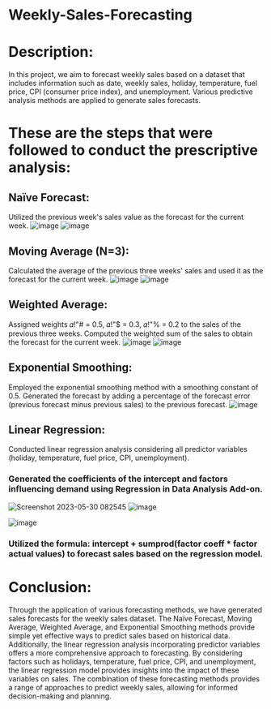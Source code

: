 # Weekly-Sales-Forecasting
# Description:
In this project, we aim to forecast weekly sales based on a dataset that includes information such as date, weekly sales, holiday, temperature, fuel price, CPI (consumer price index), and unemployment. Various predictive analysis methods are applied to generate sales forecasts.
# These are the steps that were followed to conduct the prescriptive analysis:

## Naïve Forecast:
Utilized the previous week's sales value as the forecast for the current week.
![image](https://github.com/JeevanBhargav/Weekly-Sales-Forecasting/assets/130612387/0d8d3503-eacf-4d4c-b139-54f7db8438b1)
![image](https://github.com/JeevanBhargav/Weekly-Sales-Forecasting/assets/130612387/0ea331b3-9669-4202-b1f1-64adcf8e4a59)

## Moving Average (N=3):
Calculated the average of the previous three weeks' sales and used it as the forecast for the current week.
![image](https://github.com/JeevanBhargav/Weekly-Sales-Forecasting/assets/130612387/53debf89-9769-4020-9f13-a7974c53708e)
![image](https://github.com/JeevanBhargav/Weekly-Sales-Forecasting/assets/130612387/99590630-f65c-4bf7-b988-98b29d0e9be3)

## Weighted Average:
Assigned weights 𝛼!"# = 0.5, 𝛼!"$ = 0.3, 𝛼!"% = 0.2 to the sales of the previous three weeks.
Computed the weighted sum of the sales to obtain the forecast for the current week.
![image](https://github.com/JeevanBhargav/Weekly-Sales-Forecasting/assets/130612387/9c6ced71-f6be-4f1f-a95e-6e5515c254e6)
![image](https://github.com/JeevanBhargav/Weekly-Sales-Forecasting/assets/130612387/d5112138-7f30-4797-8e94-321f1a8c987c)

## Exponential Smoothing:
Employed the exponential smoothing method with a smoothing constant of 0.5.
Generated the forecast by adding a percentage of the forecast error (previous forecast minus previous sales) to the previous forecast.
![image](https://github.com/JeevanBhargav/Weekly-Sales-Forecasting/assets/130612387/a460d7a7-2ae0-4cce-897d-65ac59f61e71)

## Linear Regression:
Conducted linear regression analysis considering all predictor variables (holiday, temperature, fuel price, CPI, unemployment).
### Generated the coefficients of the intercept and factors influencing demand using Regression in Data Analysis Add-on.
![Screenshot 2023-05-30 082545](https://github.com/JeevanBhargav/Weekly-Sales-Forecasting/assets/130612387/7e5ce238-b7ce-4b98-bf79-25c902f05350)
![image](https://github.com/JeevanBhargav/Weekly-Sales-Forecasting/assets/130612387/3589def5-50e9-4920-a376-c6abd103f400)


![image](https://github.com/JeevanBhargav/Weekly-Sales-Forecasting/assets/130612387/f894e186-cbf2-4cd2-b15f-ad24bf597f57)


### Utilized the formula: intercept + sumprod(factor coeff * factor actual values) to forecast sales based on the regression model.



# Conclusion:
Through the application of various forecasting methods, we have generated sales forecasts for the weekly sales dataset. The Naïve Forecast, Moving Average, Weighted Average, and Exponential Smoothing methods provide simple yet effective ways to predict sales based on historical data. Additionally, the linear regression analysis incorporating predictor variables offers a more comprehensive approach to forecasting. By considering factors such as holidays, temperature, fuel price, CPI, and unemployment, the linear regression model provides insights into the impact of these variables on sales. The combination of these forecasting methods provides a range of approaches to predict weekly sales, allowing for informed decision-making and planning.





